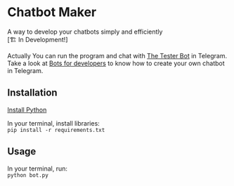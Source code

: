 # Chatbot Maker
A way to develop your chatbots simply and efficiently<br>
[🏗️ In Development!]

Actually You can run the program and chat with [The Tester Bot](https://telegram.me/TheTester_bot) in Telegram. Take a look at [Bots for developers](https://core.telegram.org/bots) to know how to create your own chatbot in Telegram.


## Installation
[Install Python](https://www.python.org/downloads/)

In your terminal, install libraries:<br>
`pip install -r requirements.txt`

## Usage
In your terminal, run:<br>
`python bot.py`